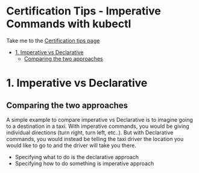 # Certification Tips - Imperative Commands with kubectl <!-- omit in toc -->

Take me to the [Certification tips page](https://kodekloud.com/topic/certification-tips-imperative-commands-with-kubectl/)

- [1. Imperative vs Declarative](#1-imperative-vs-declarative)
  - [Comparing the two approaches](#comparing-the-two-approaches)

# 1. Imperative vs Declarative

## Comparing the two approaches

A simple example to compare imperative vs Declarative is to imagine going to a destination in a taxi. With imperative commands, you would be giving individual directions (turn right, turn left, etc..). But with Declarative commands, you would instead be telling the taxi driver the location you would like to go to and the driver will take you there.

- Specifying what to do is the declarative approach
- Specifying how to do something is imperative approach


